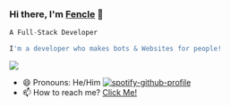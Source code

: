 ### Hi there, I'm [Fencle](https://youtube.com/Fencle) 👋

```js
A Full-Stack Developer

I'm a developer who makes bots & Websites for people!
```
![](https://dcbadge.vercel.app/api/shield/627118995874643990)

- 😄 Pronouns: He/Him
[![spotify-github-profile](https://spotify-github-profile.vercel.app/api/view?uid=rbdtij7ctti9a3w0i71nnumrc&cover_image=true&theme=default)](https://github.com/kittinan/spotify-github-profile)
- 📫 How to reach me? [Click Me!](https://discord.com/users/627118995874643990)
<!--
**Fencle/Fencle** is a ✨ _special_ ✨ repository because its `README.md` (this file) appears on your GitHub profile.
